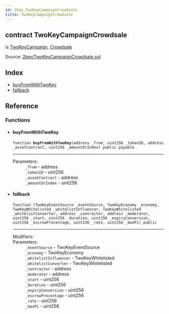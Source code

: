 ```yaml
---
id: 2key_TwoKeyCampaignCrowdsale
title: TwoKeyCampaignCrowdsale
---
```


<div class="contract-doc"><div class="contract"><h2 class="contract-header"><span class="contract-kind">contract</span> TwoKeyCampaignCrowdsale</h2><p class="base-contracts"><span>is</span> <a href="2key_TwoKeyCampaign.html">TwoKeyCampaign</a><span>, </span><a href="openzeppelin-solidity_contracts_crowdsale_Crowdsale.html">Crowdsale</a></p><div class="source">Source: <a href="git+https://github.com/2keynet/web3-alpha/blob/v0.0.1/contracts/2key/TwoKeyCampaignCrowdsale.sol" target="_blank">2key/TwoKeyCampaignCrowdsale.sol</a></div></div><div class="index"><h2>Index</h2><ul><li><a href="2key_TwoKeyCampaignCrowdsale.html#buyFromWithTwoKey">buyFromWithTwoKey</a></li><li><a href="2key_TwoKeyCampaignCrowdsale.html#">fallback</a></li></ul></div><div class="reference"><h2>Reference</h2><div class="functions"><h3>Functions</h3><ul><li><div class="item function"><span id="buyFromWithTwoKey" class="anchor-marker"></span><h4 class="name">buyFromWithTwoKey</h4><div class="body"><code class="signature">function <strong>buyFromWithTwoKey</strong><span>(address _from, uint256 _tokenID, address _assetContract, uint256 _amountOrIndex) </span><span>public </span><span>payable </span></code><hr/><dl><dt><span class="label-parameters">Parameters:</span></dt><dd><div><code>_from</code> - address</div><div><code>_tokenID</code> - uint256</div><div><code>_assetContract</code> - address</div><div><code>_amountOrIndex</code> - uint256</div></dd></dl></div></div></li><li><div class="item function"><span id="fallback" class="anchor-marker"></span><h4 class="name">fallback</h4><div class="body"><code class="signature">function <strong></strong><span>(TwoKeyEventSource _eventSource, TwoKeyEconomy _economy, TwoKeyWhitelisted _whitelistInfluencer, TwoKeyWhitelisted _whitelistConverter, address _contractor, address _moderator, uint256 _start, uint256 _duration, uint256 _expiryConversion, uint256 _escrowPrecentage, uint256 _rate, uint256 _maxPi) </span><span>public </span></code><hr/><dl><dt><span class="label-modifiers">Modifiers:</span></dt><dd></dd><dt><span class="label-parameters">Parameters:</span></dt><dd><div><code>_eventSource</code> - TwoKeyEventSource</div><div><code>_economy</code> - TwoKeyEconomy</div><div><code>_whitelistInfluencer</code> - TwoKeyWhitelisted</div><div><code>_whitelistConverter</code> - TwoKeyWhitelisted</div><div><code>_contractor</code> - address</div><div><code>_moderator</code> - address</div><div><code>_start</code> - uint256</div><div><code>_duration</code> - uint256</div><div><code>_expiryConversion</code> - uint256</div><div><code>_escrowPrecentage</code> - uint256</div><div><code>_rate</code> - uint256</div><div><code>_maxPi</code> - uint256</div></dd></dl></div></div></li></ul></div></div></div>
